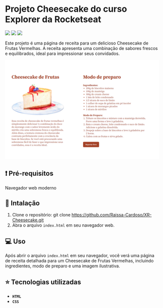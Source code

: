# Projeto Cheesecake do curso Explorer da Rocketseat
<p>
    <img src="http://img.shields.io/static/v1?label=LICENSE&message=MIT&color=green"/>
    <img src="http://img.shields.io/static/v1?label=VERSION&message=2.0&color=blue"/>
    <img src="http://img.shields.io/static/v1?label=STATUS&message=DEPLOY&color=orange"/>
</p>

Este projeto é uma página de receita para um delicioso Cheesecake de Frutas Vermelhas. A receita apresenta uma combinação de sabores frescos e equilibrados, ideal para impressionar seus convidados.

![Imagem do página inicial do projeto](./assets/XR-Cheesecake.png)

## :exclamation: Pré-requisitos

Navegador web moderno

## :hammer: Intalação

1. Clone o repositório: git clone https://github.com/Raissa-Cardoso/XR-Cheesecake.git
2. Abra o arquivo `index.html` em seu navegador web.

## :computer: Uso

Após abrir o arquivo `index.html` em seu navegador, você verá uma página de receita detalhada para um Cheesecake de Frutas Vermelhas, incluindo ingredientes, modo de preparo e uma imagem ilustrativa.


## :star: Tecnologias utilizadas

- **`HTML`**
- **`CSS`**
